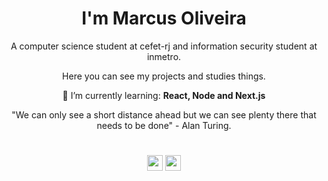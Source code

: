 <h1 align="center">I'm Marcus Oliveira</h1>

<div align="center">
A computer science student at cefet-rj and information security student at inmetro.

<br/>

Here you can see my projects and studies things.

🌱 I’m currently learning: **React, Node and Next.js**

</div>

<div align="center">
"We can only see a short distance ahead but we can see plenty there that needs to be done" - Alan Turing.
</div>

#

<div align="center">
  
[<img src="https://img.shields.io/badge/linkedin-00ffb0?style=for-the-badge&logo=linkedin&logoColor=white" height="25" />](https://www.linkedin.com/in/marcus-oliveira-3b92011a7/)
[<img src="https://img.shields.io/badge/email-00ffb0?style=for-the-badge&logo=gmail&logoColor=white" height="25" />](mailto:markusvi17@gmail.co)
  
</div>
